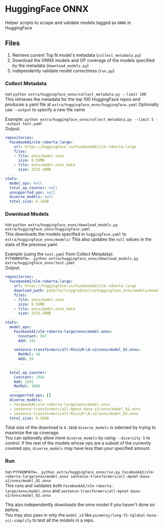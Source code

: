 # HuggingFace ONNX

Helper scripts to scrape and validate models tagged as `ONNX` in HuggingFace

## Files

1. Retrieve current Top N model's metadata (`collect_metadata.py`)
2. Download the ONNX models and OP coverage of the models specified by the metadata (`download_models.py`)
3. independently validate model correctness (`run.py`)

### Collect Metadata
run `python extra/huggingface_onnx/collect_metadata.py --limit 100`  
This retrieves the metadata for the top 100 HuggingFace repos and produces a yaml file at `extra/huggingface_onnx/huggingface.yaml` 
Optionally use `--output` to specify a new file name

Example:
`python extra/huggingface_onnx/collect_metadata.py --limit 5 --output test.yaml`  
Output:
```yaml
repositories:
  FacebookAI/xlm-roberta-large:
    url: https://huggingface.co/FacebookAI/xlm-roberta-large
    files:
    - file: onnx/model.onnx
      size: 0.55MB
    - file: onnx/model.onnx_data
      size: 2235.36MB
  ...
stats:
  model_ops: null
  total_op_counter: null
  unsupported_ops: null
  diverse_models: null
  total_size: 6.18GB
```

### Download Models
run `python extra/huggingface_onnx/download_models.py extra/huggingface_onnx/huggingface.yaml`  
This downloads the models specified in `huggingface.yaml` to `extra/huggingface_onnx/models/`
This also updates the `null` values in the stats of the previous yaml

Example (using the `test.yaml` from Collect Metadata):  
`PYTHONPATH=. python extra/huggingface_onnx/download_models.py extra/huggingface_onnx/test.yaml`  
Output:
```yaml
repositories:
  FacebookAI/xlm-roberta-large:
    url: https://huggingface.co/FacebookAI/xlm-roberta-large
    download_path: path/to/tinygrad/extra/huggingface_onnx/models/models--FacebookAI--xlm-roberta-large/snapshots/c23d21b0620b635a76227c604d44e43a9f0ee389
    files:
    - file: onnx/model.onnx
      size: 0.55MB
    - file: onnx/model.onnx_data
      size: 2235.36MB
  ...
stats:
  model_ops:
    FacebookAI/xlm-roberta-large/onnx/model.onnx:
      Constant: 567
      Add: 341
      ...
    sentence-transformers/all-MiniLM-L6-v2/onnx/model_O2.onnx:
      MatMul: 48
      Add: 26
      ...
    ...
  total_op_counter:
    Constant: 1944
    Add: 1591
    MatMul: 1060
    ...
  unsupported_ops: []
  diverse_models:
  - FacebookAI/xlm-roberta-large/onnx/model.onnx
  - sentence-transformers/all-mpnet-base-v2/onnx/model_O2.onnx
  - sentence-transformers/all-MiniLM-L6-v2/onnx/model_O3.onnx
  total_size: 6.50GB
```
Total size of the download is `6.18GB`
`diverse_models` is selected by trying to maximize the op coverage.  
You can optionally allow more `diverse_models` by using `--diversity 5` to control. If the rest of the models whose ops are a subset of the currently covered ops, `diverse_models` may have less than your specified amount.

### Run
run `PYTHONPATH=. python extra/huggingface_onnx/run.py FacebookAI/xlm-roberta-large/onnx/model.onnx sentence-transformers/all-mpnet-base-v2/onnx/model_O2.onnx`    
This runs and validates both `FacebookAI/xlm-roberta-large/onnx/model.onnx` and `sentence-transformers/all-mpnet-base-v2/onnx/model_O2.onnx`  

This also independently downloads the onnx model if you haven't done so before.  
You may also pass in only the `model_id` like `pszemraj/long-t5-tglobal-base-sci-simplify` to test all the models in a repo.  
